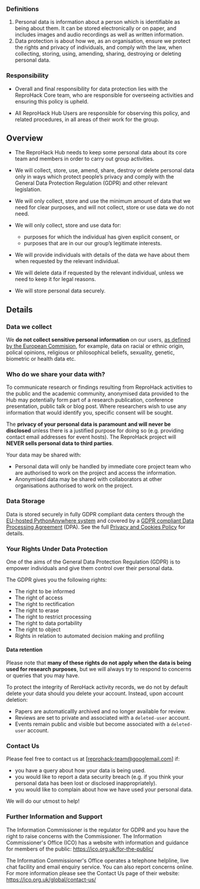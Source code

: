 
### Definitions

1. Personal data is information about a person which is identifiable as being about them. It can be stored electronically or on paper, and includes images and audio recordings as well as written information.
2. Data protection is about how we, as an organisation, ensure we protect the rights and privacy of individuals, and comply with the law, when collecting, storing, using, amending, sharing, destroying or deleting personal data.

### Responsibility

- Overall and final responsibility for data protection lies with the ReproHack Core team, who are responsible for overseeing activities and ensuring this policy is upheld.

- All ReproHack Hub Users are responsible for observing this policy, and related procedures, in all areas of their work for the group.

## Overview

- The ReproHack Hub needs to keep some personal data about its core team and members in order to carry out group activities.

- We will collect, store, use, amend, share, destroy or delete personal data only in ways which protect people’s privacy and comply with the General Data Protection Regulation (GDPR) and other relevant legislation.

- We will only collect, store and use the minimum amount of data that we need for clear purposes, and will not collect, store or use data we do not need.

- We will only collect, store and use data for:
    - purposes for which the individual has given explicit consent, or
    - purposes that are in our our group’s legitimate interests.

- We will provide individuals with details of the data we have about them when requested by the relevant individual.
- We will delete data if requested by the relevant individual, unless we need to keep it for legal reasons.
- We will store personal data securely.

## Details

### Data we collect

We **do not collect sensitive personal information** on our users, [as defined by the European Commision](https://ec.europa.eu/info/law/law-topic/data-protection/reform/rules-business-and-organisations/legal-grounds-processing-data/sensitive-data/what-personal-data-considered-sensitive_en), for example, data on racial or ethnic origin, polical opinions, religious or philosophical beliefs, sexuality, genetic, biometric or health data etc.

### Who do we share your data with?

To communicate research or findings resulting from ReproHack activities to the public and the academic community, anonymised data provided to the Hub may potentially form part of a research publication, conference presentation, public talk or blog post. Where researchers wish to use any information that would identify you, specific consent will be sought.

The **privacy of your personal data is paramount and will never be disclosed** unless there is a justified purpose for doing so (e.g. providing contact email addresses for event hosts). The ReproHack project will **NEVER sells personal data to third parties**.

Your data may be shared with:

- Personal data will only be handled by immediate core project team who are authorised to work on the project and access the information.  
-  Anonymised data may be shared with collaborators at other organisations authorised to work on the project.  

### Data Storage

Data is stored securely in fully GDPR compliant data centers through the [EU-hosted PythonAnywhere system](https://blog.pythonanywhere.com/176/) and covered by a [GDPR compliant Data Processing Agreement](https://blog.pythonanywhere.com/162/) (DPA). See the full [Privacy and Cookies Policy](https://www.pythonanywhere.com/privacy_v2/) for details.

### Your Rights Under Data Protection

One of the aims of the General Data Protection Regulation (GDPR) is to empower individuals and give them control over their personal data.

The GDPR gives you the following rights:

- The right to be informed
- The right of access
- The right to rectification
- The right to erase 
- The right to restrict processing
- The right to data portability
- The right to object
- Rights in relation to automated decision making and profiling

#### Data retention

Please note that **many of these rights do not apply when the data is being used for research purposes**, but we will always try to respond to concerns or queries that you may have. 

To protect the integrity of ReroHack activity records, we do not by default delete your data should you delete your account. Instead, upon account deletion:
- Papers are automaticallly archived and no longer available for review. 
- Reviews are set to private and associated with a `deleted-user` account.
- Events remain public and visible but become associated with a `deleted-user` account.

### Contact Us

Please feel free to contact us at [reprohack-team@googlemail.com] if:

- you have a query about how your data is being used.
- you would like to report a data security breach (e.g. if you think your personal data has been lost or disclosed inappropriately).
- you would like to complain about how we have used your personal data.

We will do our utmost to help!


### Further Information and Support

The Information Commissioner is the regulator for GDPR and you have the right to raise concerns with the Commissioner.  The Information Commissioner's Office (ICO) has a website with information and guidance for members of the public:
https://ico.org.uk/for-the-public/

The Information Commissioner's Office operates a telephone helpline, live chat facility and email enquiry service.  You can also report concerns online.  For more information please see the Contact Us page of their website:
https://ico.org.uk/global/contact-us/